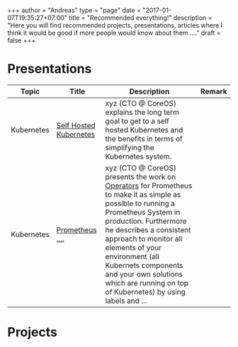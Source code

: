 +++
author = "Andreas"
type = "page"
date = "2017-01-07T19:35:27+07:00"
title = "Recommended everything!"
description = "Here you will find recommended projects, presentations, articles where I think it would be good if more people would know about them ...."
draft = false
+++

# Presentations
|Topic|Title|Description|Remark|
|---|---|---|---|
|Kubernetes|[Self Hosted Kubernetes]()| xyz (CTO @ CoreOS) explains the long term goal to get to a self hosted Kubernetes and the benefits in terms of simplifying the Kubernetes system. | |
|Kubernetes|[Prometheus ....]()| xyz (CTO @ CoreOS) presents the work on [Operators]() for Prometheus to make it as simple as possible to running a Prometheus System in production. Furthermore he describes a consistent approach to monitor all elements of your environment (all Kubernets components and your own solutions which are running on top of Kubernetes) by using labels and ... | |

# Projects

